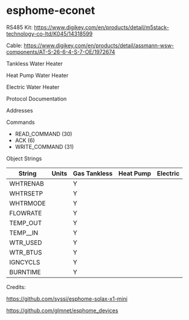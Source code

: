 # esphome-econet

RS485 Kit:
https://www.digikey.com/en/products/detail/m5stack-technology-co-ltd/K045/14318599 

Cable:
https://www.digikey.com/en/products/detail/assmann-wsw-components/AT-S-26-6-4-S-7-OE/1972674

Tankless Water Heater


Heat Pump Water Heater


Electric Water Heater

Protocol Documentation

Addresses

Commands
* READ_COMMAND (30)
* ACK (6)
* WRITE_COMMAND (31)

Object Strings

| String        | Units         | Gas Tankless | Heat Pump    | Electric |
| ------------- | ------------- |------------- |------------- |--------- |
| WHTRENAB      |               | Y            |              |          |
| WHTRSETP      |               | Y            |              |          |
| WHTRMODE      |               | Y            |              |          |
| FLOWRATE      |               | Y            |              |          |
| TEMP_OUT      |               | Y            |              |          |
| TEMP__IN      |               | Y            |              |          |
| WTR_USED      |               | Y            |              |          |
| WTR_BTUS      |               | Y            |              |          |
| IGNCYCLS      |               | Y            |              |          |
| BURNTIME      |               | Y            |              |          |

Credits:

https://github.com/syssi/esphome-solax-x1-mini

https://github.com/glmnet/esphome_devices
